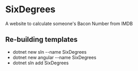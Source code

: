 # SixDegrees

A website to calculate someone's Bacon Number from IMDB


## Re-building templates

*  dotnet new sln --name SixDegrees
*  dotnet new angular --name SixDegrees
*  dotnet sln add SixDegrees


